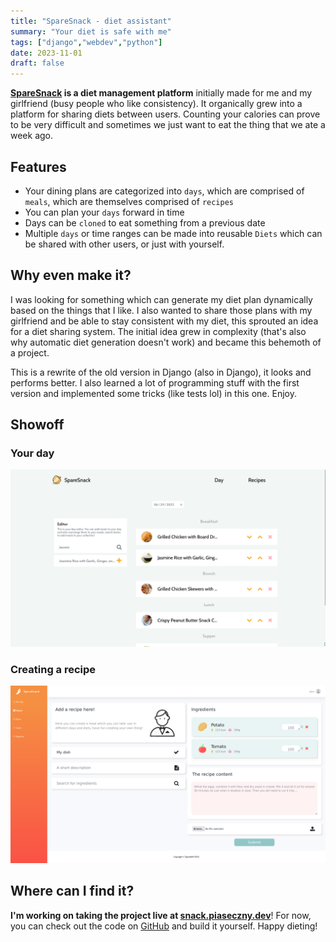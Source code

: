 ```yaml
---
title: "SpareSnack - diet assistant"
summary: "Your diet is safe with me"
tags: ["django","webdev","python"]
date: 2023-11-01
draft: false
---
```


**[SpareSnack](https://github.com/TypicalAM/SpareSnack) is a diet management platform** initially made for me and my girlfriend (busy people who like consistency). It organically grew into a platform for sharing diets between users. Counting your calories can prove to be very difficult and sometimes we just want to eat the thing that we ate a week ago.

## Features

- Your dining plans are categorized into `days`, which are comprised of `meals`, which are themselves comprised of `recipes`
- You can plan your `days` forward in time
- Days can be `cloned` to eat something from a previous date
- Multiple `days` or time ranges can be made into reusable `Diets` which can be shared with other users, or just with yourself.

## Why even make it?

I was looking for something which can generate my diet plan dynamically based on the things that I like. I also wanted to share those plans with my girlfriend and be able to stay consistent with my diet, this sprouted an idea for a diet sharing system. The initial idea grew in complexity (that's also why automatic diet generation doesn't work) and became this behemoth of a project.

This is a rewrite of the old version in Django (also in Django), it looks and performs better. I also learned a lot of programming stuff with the first version and implemented some tricks (like tests lol) in this one. Enjoy.

## Showoff

### Your day

![My day](day_creation.png)

### Creating a recipe

![Recipe creation](recipe_creation.png)

## Where can I find it?

**I'm working on taking the project live at [snack.piaseczny.dev](https://snack.piaseczny.dev)**! For now, you can check out the code on [GitHub](https://github.com/TypicalAM/SpareSnack) and build it yourself. Happy dieting!
